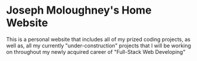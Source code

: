 # Joseph Moloughney's Home Website

This is a personal website that includes all of my prized coding projects,
as well as, all my currently "under-construction" projects that I will be working on throughout
my newly acquired career of "Full-Stack Web Developing" 

